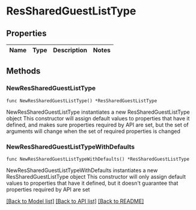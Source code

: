 # ResSharedGuestListType

## Properties

Name | Type | Description | Notes
------------ | ------------- | ------------- | -------------

## Methods

### NewResSharedGuestListType

`func NewResSharedGuestListType() *ResSharedGuestListType`

NewResSharedGuestListType instantiates a new ResSharedGuestListType object
This constructor will assign default values to properties that have it defined,
and makes sure properties required by API are set, but the set of arguments
will change when the set of required properties is changed

### NewResSharedGuestListTypeWithDefaults

`func NewResSharedGuestListTypeWithDefaults() *ResSharedGuestListType`

NewResSharedGuestListTypeWithDefaults instantiates a new ResSharedGuestListType object
This constructor will only assign default values to properties that have it defined,
but it doesn't guarantee that properties required by API are set


[[Back to Model list]](../README.md#documentation-for-models) [[Back to API list]](../README.md#documentation-for-api-endpoints) [[Back to README]](../README.md)


